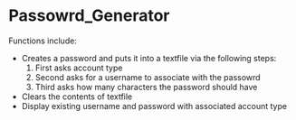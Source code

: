 # Passowrd_Generator
Functions include:
- Creates a password and puts it into a textfile via the following steps:
  1. First asks account type
  2. Second asks for a username to associate with the passowrd
  3. Third asks how many characters the password should have
- Clears the contents of textfile
- Display existing username and password with associated account type
